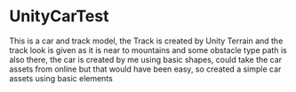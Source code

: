 # UnityCarTest
This is a car and track model, the Track is created by Unity Terrain and the track look is given as it is near to mountains and some obstacle type path is also there, the car is created by me using basic shapes, could take the car assets from online but that would have been easy, so created a simple car assets using basic elements
